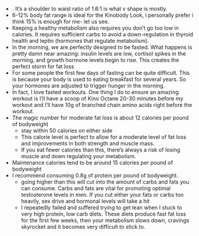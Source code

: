 - . It’s a shoulder to waist ratio of 1.6:1 is what v shape is mostly.
- 6-12% body fat range is ideal for the Kinobody Look, i personally prefer i think 15% is enough for me- let us see.
- Keeping a healthy metabolism also requires you don’t go too low in calories. It requires sufficient carbs to avoid a down-regulation in thyroid health and leptin (hormones that regulate metabolism).
- In the morning, we are perfectly designed to be fasted. What happens is pretty damn near amazing: insulin levels are low, cortisol spikes in the morning, and growth hormone levels begin to rise. This creates the perfect storm for fat loss
- For some people the first few days of fasting can be quite difficult. This is because your body is used to eating breakfast for several years. So your hormones are adjusted to trigger hunger in the morning.
- In fact, I love fasted workouts. One thing I do to ensure an amazing workout is I’ll have a scoop of Kino Octane 20-30 minutes before my workout and I’ll have 10g of branched chain amino acids right before the workout.
- The magic number for moderate fat loss is about 12 calories per pound of bodyweight
    - stay within 50 calories on either side
    - This calorie level is perfect to allow for a moderate level of fat loss and improvements in both strength and muscle mass.
    - If you eat fewer calories than this, there’s always a risk of losing muscle and down regulating your metabolism.
- Maintenance calories tend to be around 15 calories per pound of bodyweight
- I recommend consuming 0.8g of protein per pound of bodyweight.
    - going higher than this will cut into the amount of carbs and fats you can consume. Carbs and fats are vital for promoting optimal testosterone levels in men. If you cut either your fats or carbs too heavily, sex drive and hormonal levels will take a hit
    - I repeatedly failed and suffered trying to get lean when I stuck to very high protein, low carb diets. These diets produce fast fat loss for the first few weeks, then your metabolism slows down, cravings skyrocket and it becomes very difficult to stick to.
